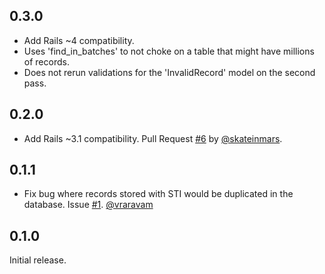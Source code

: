 ## 0.3.0

* Add Rails ~4 compatibility.
* Uses 'find_in_batches' to not choke on a table that might have millions of records.
* Does not rerun validations for the 'InvalidRecord' model on the second pass.

## 0.2.0

* Add Rails ~3.1 compatibility. Pull Request [#6][] by [@skateinmars][].

## 0.1.1

* Fix bug where records stored with STI would be duplicated in the
  database. Issue [#1][]. [@vraravam][]

## 0.1.0

Initial release.

<!--- The following link definition list is generated by PimpMyChangelog --->
[#1]: https://github.com/versapay/active_sanity/issues/1
[#6]: https://github.com/versapay/active_sanity/issues/6
[@skateinmars]: https://github.com/skateinmars
[@vraravam]: https://github.com/vraravam
